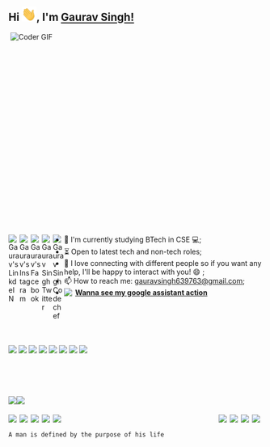 ## Hi <img src="https://github.com/gaurav639/gaurav639/blob/main/Hi.gif" width="29px">, I'm [Gaurav Singh!](https://github.com/gaurav639) 
 
 
<img align="right" src="https://github.com/gaurav639/gaurav639/blob/main/developer.gif" alt="Coder GIF" width="500" height="400">

<a href="https://www.linkedin.com/in/gaurav-singh-dev/">
  <img align="left" alt="Gaurav's LinkdeIN" width="22px" src="https://cdn.jsdelivr.net/npm/simple-icons@v3/icons/linkedin.svg" />
</a>
<a href="https://www.instagram.com/gaurav.singh__.__/">
  <img align="left" alt="Gaurav's Instagram" width="22px" src="https://cdn.jsdelivr.net/npm/simple-icons@v3/icons/instagram.svg" />
</a>
<a href="https://www.facebook.com/profile.php?id=100007860522995">
  <img align="left" alt="Gaurav's Facebook" width="22px" src="https://cdn.jsdelivr.net/npm/simple-icons@v3/icons/facebook.svg" />
</a>
<a href="https://twitter.com/decisive_gaurav">
  <img align="left" alt="Gaurav Singh Twitter" width="22px" src="https://cdn.jsdelivr.net/npm/simple-icons@v3/icons/twitter.svg" />
</a>
<a href="https://www.codechef.com/users/incrediblegrs">
  <img align="left" alt="Gaurav Singh Codechef" width="22px" src="https://cdn.jsdelivr.net/npm/simple-icons@v3/icons/codechef.svg" />
</a>
<br><br>

- :telescope: I'm currently studying BTech in CSE 💻;
- :hourglass_flowing_sand: Open to latest tech and non-tech roles;
- 💬 I love connecting with different people so if you want any help, I'll be happy to interact with you! 😄 ;
- 📫 How to reach me: gauravsingh639763@gmail.com;
- <img align="left" width="22px" src="https://cdn.jsdelivr.net/npm/simple-icons@v3/icons/googleassistant.svg" /> <a href="https://assistant.google.com/services/a/uid/000000e118a5a13c?hl=en-US">
  <b>Wanna see my google assistant action</b>
</a>
  
<br><br><br><br>

![](https://img.shields.io/badge/Web%20Developer-%7C-blue)  ![](https://img.shields.io/badge/C++%20-%3C%2F%3E-blueviolet) ![](https://img.shields.io/badge/Javascript%20-%3C%2F%3E-yellow) ![](https://img.shields.io/badge/HTML-%7C-0%2C%2022%2C%20100) ![](https://img.shields.io/badge/CSS%20-%7C-yellowgreen) ![](https://img.shields.io/badge/SQL-%7C-orange) ![](https://img.shields.io/badge/Wireframing%20-%7C-brown) ![](https://img.shields.io/badge/Content%20Writing-%7C-pink)

<br><br><br><br>
<img align="" height='130px' src="https://github-readme-stats.vercel.app/api?username=gaurav639&hide_title=true&show_icons=true&include_all_commits=true&line_height=21&bg_color=0,EC6C6C,FFD479,FFFC79,73FA79&theme=graywhite" /><img align="" height='130px' src="https://github-readme-stats.vercel.app/api/top-langs/?username=gaurav639&hide_title=true&layout=compact&bg_color=0,73FA79,73FDFF,D783FF&theme=graywhite" />
<br><br>
<img align="left" width="22px" src="https://cdn.jsdelivr.net/npm/simple-icons@v3/icons/mongodb.svg" />  <img align="left" width="22px" src="https://cdn.jsdelivr.net/npm/simple-icons@v3/icons/react.svg" /> <img align="left" width="22px" src="https://cdn.jsdelivr.net/npm/simple-icons@v3/icons/node-dot-js.svg" /> <img align="left" width="22px" src="https://cdn.jsdelivr.net/npm/simple-icons@v3/icons/bootstrap.svg" /> <img align="left" width="22px" src="https://cdn.jsdelivr.net/npm/simple-icons@v3/icons/css3.svg" /> <img align="right" width="22px" src="https://cdn.jsdelivr.net/npm/simple-icons@v3/icons/c.svg" /> <img align="right" width="22px" src="https://cdn.jsdelivr.net/npm/simple-icons@v3/icons/cplusplus.svg" /> <img align="right" width="22px" src="https://cdn.jsdelivr.net/npm/simple-icons@v3/icons/java.svg" /> <img align="right" width="22px" src="https://cdn.jsdelivr.net/npm/simple-icons@v3/icons/javascript.svg" />
<br>
```
A man is defined by the purpose of his life
```

